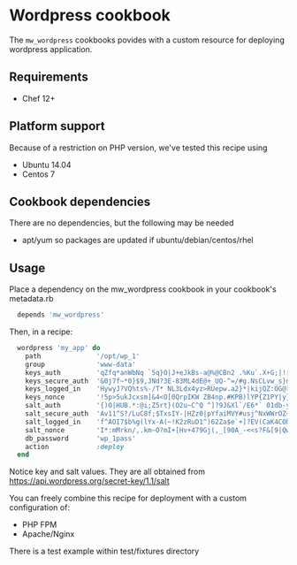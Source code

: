 # Wordpress cookbook

The `mw_wordpress` cookbooks povides with a custom resource for deploying
wordpress application.

Requirements
----

* Chef 12+

Platform support
---

Because of a restriction on PHP version, we've tested this recipe using

* Ubuntu 14.04
* Centos 7

Cookbook dependencies
---------------------

There are no dependencies, but the following may be needed

* apt/yum so packages are updated if ubuntu/debian/centos/rhel

Usage
-----

Place a dependency on the mw_wordpress cookbook in your cookbook's metadata.rb

```ruby
  depends 'mw_wordpress'
```

Then, in a recipe:

```ruby
  wordpress 'my_app' do
    path              '/opt/wp_1'
    group             'www-data'
    keys_auth         'qZfq*anWbNq `5q}O|J+eJkBs-a@%@CBn2 .%Ku`.X+G;|![V~BAz,g}KW5f90-@'
    keys_secure_auth  '&0j7f~*0}$9,JNd?3E-83ML4dE@+_UQ-^=/#g.NsCLvw_s}n6q##.1n[^O3EZ(}k'
    keys_logged_in    'HywyJ?VQ%ts%-/T* NL3Ldx4yz>RUepw.a2}*|kijQZ:OG@[^f[D-%f:%RE:%e0o'
    keys_nonce        '!5p>5ukJcxsm]&4<O[0QrpIKW ZB4np.#KPB)lYP{Z1PY|y}NG|#7VHV-UhEcu55'
    salt_auth         '{)O|HUB.*:@i;Z5rt}(O2u~C^Q ^]?9J&Xl`/E6*` 01db-yb_D{CWJ]5ooa]R<&'
    salt_secure_auth  'Av11^S?/LuC8f;$TxsIY-|HZz0|pYfaiMVY#usj^NxWWrOZ~T^.k[/sHi|yu=9XP'
    salt_logged_in    'f^AOI7$b%g(lYx-A(~!K2zRuD1^)62Za$e`+]?EV(CaK4COh}?6/>m%+OafL[p@X'
    salt_nonce        'I*:mMrkn/,.km~O?mI+[Hv+479Gj(,_[90A_-<<s?F&[9|Qwv$-2+NL*sJd+|~*k'
    db_password       'wp_1pass'
    action            :deploy
  end
```

Notice key and salt values. They are all obtained from <https://api.wordpress.org/secret-key/1.1/salt>

You can freely combine this recipe for deployment with a custom configuration
of:

* PHP FPM
* Apache/Nginx

There is a test example within test/fixtures directory


